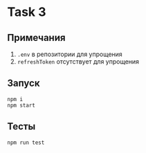 # Task 3

## Примечания
1. `.env` в репозитории для упрощения
2. `refreshToken` отсутствует для упрощения

## Запуск
```
npm i
npm start
```
## Тесты
```
npm run test
```
